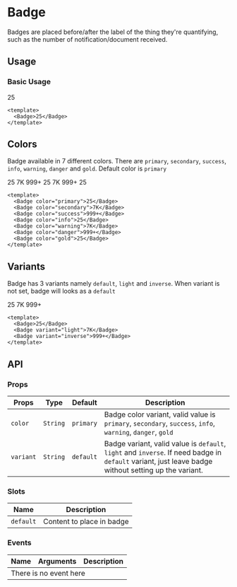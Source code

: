 <script setup>
  import Badge from './Badge.vue'
</script>

<style scoped lang="postcss">
  .preview {
    .badge {
      @apply mr-4;

      &:last-child {
        @apply mr-0;
      }
    }
  }
</style>

# Badge
Badges are placed before/after the label of the thing they're quantifying, such as the number of notification/document received.

## Usage

### Basic Usage

<preview>
  <Badge>25</Badge>
</preview>

```vue
<template>
  <Badge>25</Badge>
</template>
```

## Colors
Badge available in 7 different colors. There are `primary`, `secondary`, `success`, `info`, `warning`, `danger` and `gold`. Default color is `primary`

<preview>
  <Badge color="primary">25</Badge>
  <Badge color="secondary">7K</Badge>
  <Badge color="success">999+</Badge>
  <Badge color="info">25</Badge>
  <Badge color="warning">7K</Badge>
  <Badge color="danger">999+</Badge>
  <Badge color="gold">25</Badge>
</preview>

```vue
<template>
  <Badge color="primary">25</Badge>
  <Badge color="secondary">7K</Badge>
  <Badge color="success">999+</Badge>
  <Badge color="info">25</Badge>
  <Badge color="warning">7K</Badge>
  <Badge color="danger">999+</Badge>
  <Badge color="gold">25</Badge>
</template>
```

## Variants
Badge has 3 variants namely `default`, `light` and `inverse`. When variant is not set, badge will looks as a `default`

<preview>
  <Badge>25</Badge>
  <Badge variant="light">7K</Badge>
  <Badge variant="inverse">999+</Badge>
</preview>

```vue
<template>
  <Badge>25</Badge>
  <Badge variant="light">7K</Badge>
  <Badge variant="inverse">999+</Badge>
</template>
```

## API

### Props

| Props      |   Type    |  Default  | Description                                                                                                 |
|------------|:---------:|:---------:|-------------------------------------------------------------------------------------------------------------|
| `color`    | `String`  | `primary` | Badge color variant, valid value is `primary`, `secondary`, `success`, `info`, `warning`, `danger`, `gold` |
| `variant`    | `String`  | `default` | Badge variant, valid value is `default`, `light` and `inverse`. If need badge in `default` variant, just leave badge without setting up the variant. |

### Slots

| Name      | Description                 |
|-----------|-----------------------------|
| `default` | Content to place in badge   |

### Events
<table>
  <thead>
    <tr>
      <th>Name</th>
      <th>Arguments</th>
      <th>Description</th>
    </tr>
  </thead>
  <tbody>
    <tr>
      <td colspan="3" class="text-center">There is no event here</td>
    </tr>
  </tbody>
</table>
